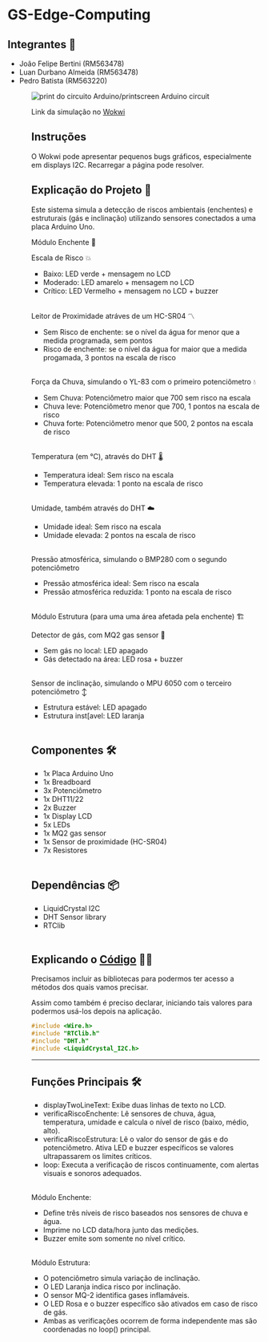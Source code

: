 # GS-Edge-Computing

## Integrantes 👋
<ul>
    <li>João Felipe Bertini (RM563478)</li>
    <li>Luan Durbano Almeida (RM563478)</li>
    <li>Pedro Batista (RM563220)</li>
<ul>


<img src="https://github.com/user-attachments/assets/5ccb86af-8a5a-40be-8fed-1fc9746f72c8" alt="print do circuito Arduino/printscreen Arduino circuit"/>

Link da simulação no <a href="https://wokwi.com/projects/432209112083671041">Wokwi</a>

## Instruções
O Wokwi pode apresentar pequenos bugs gráficos, especialmente em displays I2C. Recarregar a página pode resolver.

## Explicação do Projeto 📖
Este sistema simula a detecção de riscos ambientais (enchentes) e estruturais (gás e inclinação) utilizando sensores conectados a uma placa Arduino Uno.

Módulo Enchente 🌊

Escala de Risco 💥

<ul>
<li>
    Baixo: LED verde + mensagem no LCD
</li>
<li>
    Moderado: LED amarelo + mensagem no LCD
</li>
<li>
    Crítico: LED Vermelho + mensagem no LCD + buzzer 
</li>
</ul>
<br>

Leitor de Proximidade atráves de um HC-SR04	〽️

<ul>
<li>
    Sem Risco de enchente: se o nível da água for menor que a medida programada, sem pontos
</li>
<li>
    Risco de enchente: se o nível da água for maior que a medida progamada, 3 pontos na escala de risco
</li>
</ul>
<br>

Força da Chuva, simulando o YL-83 com o primeiro potenciômetro 	💧

<ul>
<li>
    Sem Chuva: Potenciômetro maior que 700 sem risco na escala
</li>
<li>
    Chuva leve: Potenciômetro menor que 700, 1 pontos na escala de risco
</li>
    <li>
    Chuva forte: Potenciômetro menor que 500, 2 pontos na escala de risco
</li>
</ul>
<br>

Temperatura (em °C), através do DHT 🌡
 
<ul>
<li>
  Temperatura ideal: Sem risco na escala
</li>
<li>
  Temperatura elevada: 1 ponto na escala de risco
</li>
</ul>
<br>

Umidade, também através do DHT ☁️
 
<ul>
<li>
  Umidade ideal: Sem risco na escala
</li>
<li>
  Umidade elevada: 2 pontos na escala de risco
</li>
</ul>
<br>

Pressão atmosférica, simulando o BMP280 com o segundo potenciômetro
 
<ul>
<li>
  Pressão atmosférica ideal: Sem risco na escala
</li>
<li>
  Pressão atmosférica reduzida: 1 ponto na escala de risco
</li>
</ul>
<br>


Módulo Estrutura (para uma uma área afetada pela enchente) 🏗️

Detector de gás, com MQ2 gas sensor 💨

<ul>
<li>
  Sem gás no local: LED apagado
</li>
<li>
  Gás detectado na área: LED rosa + buzzer
</li>
</ul>
<br>

Sensor de inclinação, simulando o MPU 6050 com o terceiro potenciômetro ↕️

<ul>
<li>
  Estrutura estável: LED apagado
</li>
<li>
  Estrutura inst[avel: LED laranja 
</li>
</ul>
<br>

## Componentes 🛠️
<ul>
    <li>1x Placa Arduino Uno</li>
    <li>1x Breadboard</li>
    <li>3x Potenciômetro</li>
    <li>1x DHT11/22</li>
    <li>2x Buzzer</li>
    <li>1x Display LCD</li>
    <li>5x LEDs</li>
    <li>1x MQ2 gas sensor</li>
    <li>1x Sensor de proximidade (HC-SR04)</li>
    <li>7x Resistores</li>
</ul>
 
<br>

## Dependências 📦
<ul>
    <li>LiquidCrystal I2C</li>
    <li>DHT Sensor library</li>
    <li>RTClib</li>
</ul>
 
<br>

## Explicando o <a href="https://github.com/JoaoF-Bertini/GS-Edge-Computing/blob/main/arduino-code.cc">Código</a> 🧑‍💻

Precisamos incluir as bibliotecas para podermos ter acesso a métodos dos quais vamos precisar.
 
Assim como também é preciso declarar, iniciando tais valores para podermos usá-los depois na aplicação.

```c
#include <Wire.h>
#include "RTClib.h"
#include "DHT.h"
#include <LiquidCrystal_I2C.h>
```
<hr>

## Funções Principais 🛠️

<ul>
<li>
displayTwoLineText: Exibe duas linhas de texto no LCD.
</li>
<li>
verificaRiscoEnchente: Lê sensores de chuva, água, temperatura, umidade e calcula o nível de risco (baixo, médio, alto).
</li>
<li>
verificaRiscoEstrutura: Lê o valor do sensor de gás e do potenciômetro. Ativa LED e buzzer específicos se valores ultrapassarem os limites críticos.
</li>
<li>
loop: Executa a verificação de riscos continuamente, com alertas visuais e sonoros adequados.
</li>
</ul>
<br>

Módulo Enchente:
<ul>
<li>
Define três níveis de risco baseados nos sensores de chuva e água.
</li>
<li>
Imprime no LCD data/hora junto das medições.
</li>
<li>
Buzzer emite som somente no nível crítico.
</li>
</ul>
<br>

Módulo Estrutura:

<ul>
<li>
O potenciômetro simula variação de inclinação.
</li>
<li>
O LED Laranja indica risco por inclinação.
</li>
<li>
O sensor MQ-2 identifica gases inflamáveis.
</li>
<li>
O LED Rosa e o buzzer específico são ativados em caso de risco de gás.
</li>
<li>
Ambas as verificações ocorrem de forma independente mas são coordenadas no loop() principal.
</li>
</ul>
<br>







